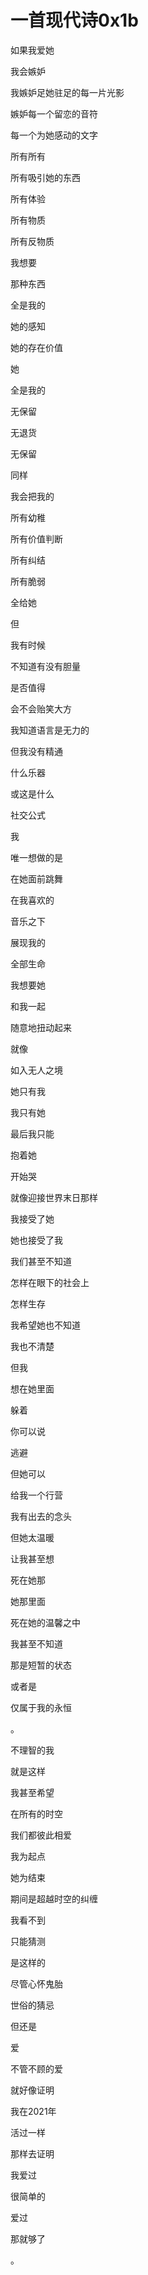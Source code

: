 # 一首现代诗0x1b

如果我爱她

我会嫉妒

我嫉妒足她驻足的每一片光影

嫉妒每一个留恋的音符

每一个为她感动的文字

所有所有

所有吸引她的东西

所有体验

所有物质

所有反物质

我想要

那种东西

全是我的

她的感知

她的存在价值

她

全是我的

无保留

无退货

无保留

同样

我会把我的

所有幼稚

所有价值判断

所有纠结

所有脆弱

全给她

但

我有时候

不知道有没有胆量

是否值得

会不会贻笑大方

我知道语言是无力的

但我没有精通

什么乐器

或这是什么

社交公式

我

唯一想做的是

在她面前跳舞

在我喜欢的

音乐之下

展现我的

全部生命

我想要她

和我一起

随意地扭动起来

就像

如入无人之境

她只有我

我只有她

最后我只能

抱着她

开始哭

就像迎接世界末日那样

我接受了她

她也接受了我

我们甚至不知道

怎样在眼下的社会上

怎样生存

我希望她也不知道

我也不清楚

但我

想在她里面

躲着

你可以说

逃避

但她可以

给我一个行营

我有出去的念头

但她太温暖

让我甚至想

死在她那

她那里面

死在她的温馨之中

我甚至不知道

那是短暂的状态

或者是

仅属于我的永恒

。

不理智的我

就是这样

我甚至希望

在所有的时空

我们都彼此相爱

我为起点

她为结束

期间是超越时空的纠缠

我看不到

只能猜测

是这样的

尽管心怀鬼胎

世俗的猜忌

但还是

爱

不管不顾的爱

就好像证明

我在2021年

活过一样

那样去证明

我爱过

很简单的

爱过

那就够了

。
